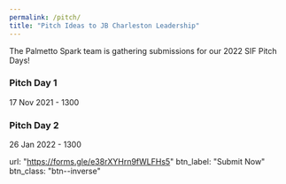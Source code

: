 ```yaml
---
permalink: /pitch/
title: "Pitch Ideas to JB Charleston Leadership"
---
```


The Palmetto Spark team is gathering submissions for our 2022 SIF Pitch Days! 

### Pitch Day 1
17 Nov 2021 - 1300

### Pitch Day 2
26 Jan 2022 - 1300

url: "https://forms.gle/e38rXYHrn9fWLFHs5"
    btn_label: "Submit Now"
    btn_class: "btn--inverse"
